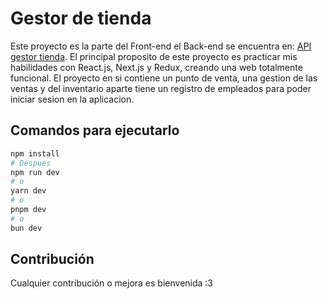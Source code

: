 # Gestor de tienda
Este proyecto es la parte del Front-end el Back-end se encuentra en: [API gestor tienda](https://pip.pypa.io/en/stable/).
El principal proposito de este proyecto es practicar mis habilidades con React.js, Next.js y Redux, creando una web totalmente funcional. El proyecto en si contiene un punto de venta, una gestion de las ventas y del inventario aparte tiene un registro de empleados para poder iniciar sesion en la aplicacion.

## Comandos para ejecutarlo
```bash
npm install
# Despues
npm run dev
# o
yarn dev
# o
pnpm dev
# o
bun dev
```

## Contribución
Cualquier contribución o mejora es bienvenida :3
